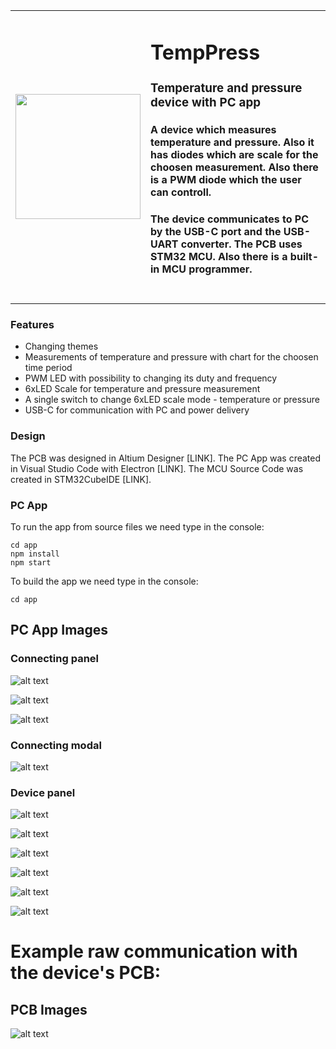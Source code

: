 <table>
    <tr>
        <td width="200">
            <img src="app/resources/logo.png" width="200"/>
        </td>
        <td>
            <h1>TempPress</h1>
            <h3>Temperature and pressure device with PC app</h3>
            <h4>A device which measures temperature and pressure. Also it has diodes which are scale for the choosen measurement. Also there is a PWM diode which the user can controll.</h4>
            <h4>The device communicates to PC by the USB-C port and the USB-UART converter. The PCB uses STM32 MCU. Also there is a built-in MCU programmer.</h4>
            <br>
        </td>
    </tr>
</table>

### Features
* Changing themes
* Measurements of temperature and pressure with chart for the choosen time period
* PWM LED with possibility to changing its duty and frequency
* 6xLED Scale for temperature and pressure measurement
* A single switch to change 6xLED scale mode - temperature or pressure
* USB-C for communication with PC and power delivery

### Design

The PCB was designed in Altium Designer [LINK].
The PC App was created in Visual Studio Code with Electron [LINK].
The MCU Source Code was created in STM32CubeIDE [LINK].

### PC App

To run the app from source files we need type in the console:
```console
cd app
npm install
npm start
```

To build the app we need type in the console:
```console
cd app
```


## PC App Images

### Connecting panel

![alt text](readme_files\dark-connecting-panel-eng.png)

![alt text](readme_files\dark-connecting-panel-pl.png)

![alt text](readme_files\light-connecting-panel-eng.png)

### Connecting modal

![alt text](readme_files\dark-connecting-eng.png)


### Device panel

![alt text](readme_files\dark-device-panel-1-eng.png)

![alt text](readme_files\dark-device-panel-2-eng.png)

![alt text](readme_files\dark-device-panel-3-eng.png)

![alt text](readme_files\light-device-panel-1-eng.png)

![alt text](readme_files\light-device-panel-2-eng.png)

![alt text](readme_files\light-device-panel-3-eng.png)

# Example raw communication with the device's PCB:

## PCB Images

![alt text](readme_files/pcb.png)